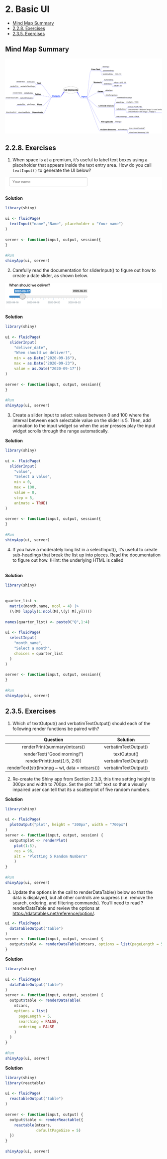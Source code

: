 # 2. Basic UI

- [Mind Map Summary](#mind-map-summary)
- [2.2.8. Exercises](#exercises)
- [2.3.5. Exercises](#exercises-1)

## Mind Map Summary

![](img/UI-Elements.svg)

## 2.2.8. Exercises

1.  When space is at a premium, it’s useful to label text boxes using a
    placeholder that appears inside the text entry area. How do you call
    `textInput()` to generate the UI below?

![](img/01-placeholder.png)

**Solution**

``` r
library(shiny)

ui <- fluidPage(
  textInput("name","Name", placeholder = "Your name")
)

server <- function(input, output, session){
}

#Run
shinyApp(ui, server)
```

2.  Carefully read the documentation for sliderInput() to figure out how
    to create a date slider, as shown below.

![](img/02-date-slider.png)

**Solution**

``` r
library(shiny)

ui <- fluidPage(
  sliderInput(
    "deliver_date",
    "When should we deliver?",
    min = as.Date("2020-09-16"),
    max = as.Date("2020-09-23"),
    value = as.Date("2020-09-17"))
)

server <- function(input, output, session){
}

#Run
shinyApp(ui, server)
```

3.  Create a slider input to select values between 0 and 100 where the
    interval between each selectable value on the slider is 5. Then, add
    animation to the input widget so when the user presses play the
    input widget scrolls through the range automatically.

**Solution**

``` r
library(shiny)

ui <- fluidPage(
  sliderInput(
    "value",
    "Select a value",
    min = 0,
    max = 100,
    value = 0,
    step = 5,
    animate = TRUE)
)

server <- function(input, output, session){
}

#Run
shinyApp(ui, server)
```

4.  If you have a moderately long list in a selectInput(), it’s useful
    to create sub-headings that break the list up into pieces. Read the
    documentation to figure out how. (Hint: the underlying HTML is
    called <optgroup>.)

**Solution**

``` r
library(shiny)


quarter_list <-
  matrix(month.name, ncol = 4) |>
  (\(M) lapply(1:ncol(M),\(y) M[,y]))()

names(quarter_list) <- paste0("Q",1:4)

ui <- fluidPage(
  selectInput(
    "month_name",
    "Select a month",
    choices = quarter_list
  )
)

server <- function(input, output, session){
}

#Run
shinyApp(ui, server)
```

## 2.3.5. Exercises

1.  Which of textOutput() and verbatimTextOutput() should each of the
    following render functions be paired with?

|                 **Question**                 |     **Solution**     |
|:--------------------------------------------:|:--------------------:|
|         renderPrint(summary(mtcars))         | verbatimTextOutput() |
|         renderText(“Good morning!”)          |     textOutput()     |
|        renderPrint(t.test(1:5, 2:6))         | verbatimTextOutput() |
| renderText(str(lm(mpg ~ wt, data = mtcars))) | verbatimTextOutput() |

2.  Re-create the Shiny app from Section 2.3.3, this time setting height
    to 300px and width to 700px. Set the plot “alt” text so that a
    visually impaired user can tell that its a scatterplot of five
    random numbers.

**Solution**

``` r
library(shiny)

ui <- fluidPage(
  plotOutput("plot", height = "300px", width = "700px")
)
server <- function(input, output, session) {
  output$plot <- renderPlot(
    plot(1:5),
    res = 96,
    alt = "Plotting 5 Random Numbers"
    )
}

#Run
shinyApp(ui, server)
```

3.  Update the options in the call to renderDataTable() below so that
    the data is displayed, but all other controls are suppress
    (i.e. remove the search, ordering, and filtering commands). You’ll
    need to read ?renderDataTable and review the options at
    https://datatables.net/reference/option/.

``` r
ui <- fluidPage(
  dataTableOutput("table")
)
server <- function(input, output, session) {
  output$table <- renderDataTable(mtcars, options = list(pageLength = 5))
}
```

**Solution**

``` r
library(shiny)

ui <- fluidPage(
  dataTableOutput("table")
)
server <- function(input, output, session) {
  output$table <- renderDataTable(
    mtcars,
    options = list(
      pageLength = 5,
      searching = FALSE,
      ordering = FALSE
    )
  )
}

#Run
shinyApp(ui, server)
```

**Solution**

``` r
library(shiny)
library(reactable)

ui <- fluidPage(
  reactableOutput("table")
)

server <- function(input, output) {
  output$table <- renderReactable({
    reactable(mtcars,
              defaultPageSize = 5)
  })
}

shinyApp(ui, server)
```
